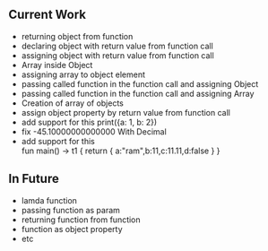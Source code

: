 ## Current Work
 
- returning object from function 
- declaring object with return value from function call
- assigning object with return value from function call
- Array inside Object
- assigning array to object element
- passing called function in the function call and assigning Object
- passing called function in the function call and assigning Array
- Creation of array of objects
- assign object property by return value from function call
- add support for this print({a: 1, b: 2})       
- fix -45.10000000000000 With Decimal
- add support for this     
      fun main() -> t1 {
        return { a:"ram",b:11,c:11.11,d:false }
      }
## In Future

- lamda function
- passing function as param
- returning function from function
- function as object property
- etc
